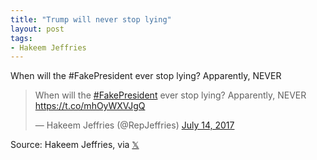 ```yaml
---
title: "Trump will never stop lying"
layout: post
tags:
- Hakeem Jeffries
---
```


When will the #FakePresident ever stop lying? Apparently, NEVER

<blockquote class="twitter-tweet"><p lang="en" dir="ltr">When will the <a href="https://twitter.com/hashtag/FakePresident?src=hash&amp;ref_src=twsrc%5Etfw">#FakePresident</a> ever stop lying? Apparently, NEVER <a href="https://t.co/mhOyWXVJgQ">https://t.co/mhOyWXVJgQ</a></p>&mdash; Hakeem Jeffries (@RepJeffries) <a href="https://twitter.com/RepJeffries/status/885932058429620224?ref_src=twsrc%5Etfw">July 14, 2017</a></blockquote> <script async src="https://platform.twitter.com/widgets.js" charset="utf-8"></script>

Source: Hakeem Jeffries, via [&#x1D54F;](https://x.com)
